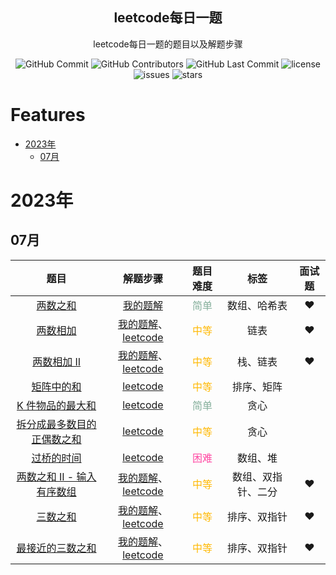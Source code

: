 <p align="center">
 <h2 align="center">leetcode每日一题</h2>
 <p align="center">leetcode每日一题的题目以及解题步骤</p>
</p>


<p align="center">
 <img alt="GitHub Commit" src="https://img.shields.io/github/commit-activity/t/crazypig-F/leetcode-everyday"/>
 <img alt="GitHub Contributors" src="https://img.shields.io/github/contributors/crazypig-F/leetcode-everyday"/>
 <img alt="GitHub Last Commit" src="https://img.shields.io/github/last-commit/crazypig-F/leetcode-everyday"/>
 <img alt="license" src="https://img.shields.io/github/license/crazypig-F/leetcode-everyday"/>
 <img alt="issues" src="https://img.shields.io/github/issues/crazypig-F/leetcode-everyday"/>
 <img alt="stars" src="https://img.shields.io/github/stars/crazypig-F/leetcode-everyday"/>
</p>

# Features

- [2023年](#2023年)
    - [07月](#07月)

# 2023年

## 07月

|                             题目                             |                           解题步骤                           |            题目难度             |        标签        | 面试题 |
| :----------------------------------------------------------: | :----------------------------------------------------------: | :-----------------------------: | :----------------: | :----: |
|      [两数之和](https://leetcode.cn/problems/two-sum/)       | [我的题解](https://leetcode.cn/problems/two-sum/solution/liang-shu-zhi-he-ha-xi-biao-by-crazypig-77vw/) | <font color=#84AF9B>简单</font> |    数组、哈希表    |   ❤️    |
|  [两数相加](https://leetcode.cn/problems/add-two-numbers/)   | [我的题解](https://leetcode.cn/problems/add-two-numbers/solution/liang-shu-xiang-jia-by-crazypig-uq9h/)、[leetcode](https://leetcode.cn/problems/add-two-numbers/solution/liang-shu-xiang-jia-by-leetcode-solution/) | <font color=#FFB800>中等</font> |        链表        |   ❤️    |
| [两数相加 II](https://leetcode.cn/problems/add-two-numbers-ii/) | [我的题解](https://leetcode.cn/problems/add-two-numbers-ii/solution/liang-shu-xiang-jia-zhan-by-crazypig-d7ek/)、[leetcode](https://leetcode.cn/problems/add-two-numbers-ii/solution/liang-shu-xiang-jia-ii-by-leetcode-solution/) | <font color=#FFB800>中等</font> |      栈、链表      |   ❤️    |
| [矩阵中的和](https://leetcode.cn/problems/sum-in-a-matrix/)  | [leetcode](https://leetcode.cn/problems/sum-in-a-matrix/solution/ju-zhen-zhong-de-he-by-leetcode-solution-88bx/) | <font color=#FFB800>中等</font> |     排序、矩阵     |        |
| [K 件物品的最大和](https://leetcode.cn/problems/k-items-with-the-maximum-sum/) | [leetcode](https://leetcode.cn/problems/k-items-with-the-maximum-sum/solution/k-jian-wu-pin-de-zui-da-he-by-leetcode-s-a97g/) | <font color=#84AF9B>简单</font> |        贪心        |        |
| [拆分成最多数目的正偶数之和](https://leetcode.cn/problems/maximum-split-of-positive-even-integers/) | [leetcode](https://leetcode.cn/problems/maximum-split-of-positive-even-integers/solution/chai-fen-cheng-zui-duo-shu-mu-de-ou-zhen-dntf/) | <font color=#FFB800>中等</font> |        贪心        |        |
| [过桥的时间](https://leetcode.cn/problems/time-to-cross-a-bridge/) | [leetcode](https://leetcode.cn/problems/time-to-cross-a-bridge/solution/guo-qiao-de-shi-jian-by-leetcode-solutio-thj9/) | <font color=#FF47A2>困难</font> |      数组、堆      |        |
| [两数之和 II - 输入有序数组](https://leetcode.cn/problems/two-sum-ii-input-array-is-sorted/) | [我的题解](https://leetcode.cn/problems/two-sum-ii-input-array-is-sorted/solution/you-xu-shu-zu-de-liang-shu-zhi-he-by-cra-jajh/)、[leetcode](https://leetcode.cn/problems/two-sum-ii-input-array-is-sorted/solution/liang-shu-zhi-he-ii-shu-ru-you-xu-shu-zu-by-leet-2/) | <font color=#FFB800>中等</font> | 数组、双指针、二分 |   ❤️    |
|        [三数之和](https://leetcode.cn/problems/3sum/)        | [我的题解](https://leetcode.cn/problems/3sum/solution/san-shu-zhi-he-shuang-zhi-zhen-by-crazyp-p476/)、[leetcode](https://leetcode.cn/problems/3sum/solution/san-shu-zhi-he-by-leetcode-solution/) | <font color=#FFB800>中等</font> |    排序、双指针    |   ❤️    |
| [最接近的三数之和](https://leetcode.cn/problems/3sum-closest/) | [我的题解](https://leetcode.cn/problems/3sum-closest/solution/zui-jie-jin-de-san-shu-zhi-he-shuang-zhi-gsf6/)、[leetcode](https://leetcode.cn/problems/3sum-closest/solution/zui-jie-jin-de-san-shu-zhi-he-by-leetcode-solution/) | <font color=#FFB800>中等</font> |    排序、双指针    |   ❤️    |

